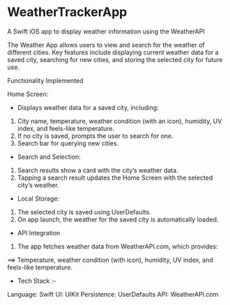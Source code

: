 # WeatherTrackerApp
A Swift iOS app to display weather information using the WeatherAPI


The Weather App allows users to view and search for the weather of different cities. Key features include displaying current weather data for a saved city, searching for new cities, and storing the selected city for future use.

Functionality Implemented

Home Screen:

* Displays weather data for a saved city, including:
  
1. City name, temperature, weather condition (with an icon), humidity, UV index, and feels-like temperature.
2. If no city is saved, prompts the user to search for one.
3. Search bar for querying new cities.

* Search and Selection:

1. Search results show a card with the city’s weather data.
2. Tapping a search result updates the Home Screen with the selected city’s weather.

* Local Storage:

1. The selected city is saved using UserDefaults.
2. On app launch, the weather for the saved city is automatically loaded.

* API Integration
  
1. The app fetches weather data from WeatherAPI.com, which provides:

==> Temperature, weather condition (with icon), humidity, UV index, and feels-like temperature.

* Tech Stack :-
  
Language: Swift
UI: UIKit
Persistence: UserDefaults
API: WeatherAPI.com

